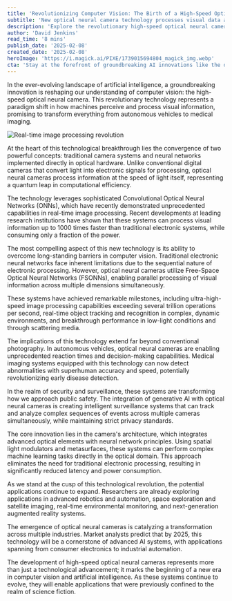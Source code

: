 ```yaml
---
title: 'Revolutionizing Computer Vision: The Birth of a High-Speed Optical Neural Camera'
subtitle: 'New optical neural camera technology processes visual data at the speed of light'
description: 'Explore the revolutionary high-speed optical neural camera, processing information at the speed of light and transforming industries from autonomous vehicles to medical imaging. Discover how this breakthrough combines traditional camera systems with neural networks implemented directly in optical hardware, achieving speeds up to 1000 times faster than conventional systems.'
author: 'David Jenkins'
read_time: '8 mins'
publish_date: '2025-02-08'
created_date: '2025-02-08'
heroImage: 'https://i.magick.ai/PIXE/1739015694804_magick_img.webp'
cta: 'Stay at the forefront of groundbreaking AI innovations like the optical neural camera. Follow us on LinkedIn for regular updates on the latest technological breakthroughs reshaping our future.'
---
```


In the ever-evolving landscape of artificial intelligence, a groundbreaking innovation is reshaping our understanding of computer vision: the high-speed optical neural camera. This revolutionary technology represents a paradigm shift in how machines perceive and process visual information, promising to transform everything from autonomous vehicles to medical imaging.

![Real-time image processing revolution](https://i.magick.ai/PIXE/1739015694808_magick_img.webp)

At the heart of this technological breakthrough lies the convergence of two powerful concepts: traditional camera systems and neural networks implemented directly in optical hardware. Unlike conventional digital cameras that convert light into electronic signals for processing, optical neural cameras process information at the speed of light itself, representing a quantum leap in computational efficiency.

The technology leverages sophisticated Convolutional Optical Neural Networks (ONNs), which have recently demonstrated unprecedented capabilities in real-time image processing. Recent developments at leading research institutions have shown that these systems can process visual information up to 1000 times faster than traditional electronic systems, while consuming only a fraction of the power.

The most compelling aspect of this new technology is its ability to overcome long-standing barriers in computer vision. Traditional electronic neural networks face inherent limitations due to the sequential nature of electronic processing. However, optical neural cameras utilize Free-Space Optical Neural Networks (FSONNs), enabling parallel processing of visual information across multiple dimensions simultaneously.

These systems have achieved remarkable milestones, including ultra-high-speed image processing capabilities exceeding several trillion operations per second, real-time object tracking and recognition in complex, dynamic environments, and breakthrough performance in low-light conditions and through scattering media.

The implications of this technology extend far beyond conventional photography. In autonomous vehicles, optical neural cameras are enabling unprecedented reaction times and decision-making capabilities. Medical imaging systems equipped with this technology can now detect abnormalities with superhuman accuracy and speed, potentially revolutionizing early disease detection.

In the realm of security and surveillance, these systems are transforming how we approach public safety. The integration of generative AI with optical neural cameras is creating intelligent surveillance systems that can track and analyze complex sequences of events across multiple cameras simultaneously, while maintaining strict privacy standards.

The core innovation lies in the camera's architecture, which integrates advanced optical elements with neural network principles. Using spatial light modulators and metasurfaces, these systems can perform complex machine learning tasks directly in the optical domain. This approach eliminates the need for traditional electronic processing, resulting in significantly reduced latency and power consumption.

As we stand at the cusp of this technological revolution, the potential applications continue to expand. Researchers are already exploring applications in advanced robotics and automation, space exploration and satellite imaging, real-time environmental monitoring, and next-generation augmented reality systems.

The emergence of optical neural cameras is catalyzing a transformation across multiple industries. Market analysts predict that by 2025, this technology will be a cornerstone of advanced AI systems, with applications spanning from consumer electronics to industrial automation.

The development of high-speed optical neural cameras represents more than just a technological advancement; it marks the beginning of a new era in computer vision and artificial intelligence. As these systems continue to evolve, they will enable applications that were previously confined to the realm of science fiction.